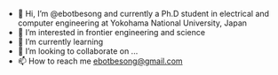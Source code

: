 - 👋 Hi, I’m @ebotbesong and currently a Ph.D student in electrical and computer engineering at Yokohama National University, Japan
- 👀 I’m interested in frontier engineering and science
- 🌱 I’m currently learning 
- 💞️ I’m looking to collaborate on ...
- 📫 How to reach me ebotbesong@gmail.com

<!---
ebotbesong/ebotbesong is a ✨ special ✨ repository because its `README.md` (this file) appears on your GitHub profile.
You can click the Preview link to take a look at your changes.
--->

